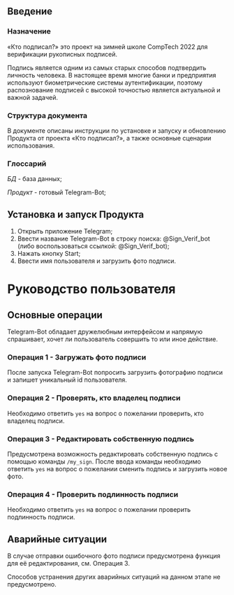 ## Введение

### Назначение

«Кто подписал?» это проект на зимней школе CompTech 2022 для верификации рукописных подписей. 

Подпись является одним из самых старых способов подтвердить личность человека. В настоящее время многие банки и предприятия используют биометрические системы аутентификации, поэтому распознование подписей с высокой точностью является актуальной и важной задачей. 

### Структура документа

В документе описаны инструкции по установке и запуску и обновлению Продукта от проекта «Кто подписал?», а также основные сценарии использования.

### Глоссарий

*БД* - база данных;

*Продукт* - готовый Telegram-Bot;

## Установка и запуск Продукта

1. Открыть приложение Telegram;
2. Ввести название Telegram-Bot в строку поиска: @Sign_Verif_bot (либо воспользоваться ссылкой: @Sign_Verif_bot);
3. Нажать кнопку Start;
4. Ввести имя пользователя и загрузить фото подписи.

# Руководство пользователя

## Основные операции

Telegram-Bot обладает дружелюбным интерфейсом и напрямую спрашивает, хочет ли пользователь совершить то или иное действие. 

### Операция 1 - Загружать фото подписи

После запуска Telegram-Bot попросить загрузить фотографию подписи и запишет уникальный id пользователя. 

### Операция 2 - Проверять, кто владелец подписи

Необходимо ответить `yes` на вопрос о пожелании проверить, кто владелец подписи.

### Операция 3 - Редактировать собственную подпись

Предусмотрена возможность редактировать собственную подпись с помощью команды `/my_sign`. 
После ввода команды необходимо ответить `yes` на вопрос о пожелании сменить подпись и загрузить новое фото.  

### Операция 4 - Проверить подлинность подписи

Необходимо ответить `yes` на вопрос о пожелании проверить подлинность подписи.   

## Аварийные ситуации

В случае отправки ошибочного фото подписи предусмотрена функция для её редактирования, см. Операция 3. 

Способов устранения других аварийных ситуаций на данном этапе не предусмотрено. 
